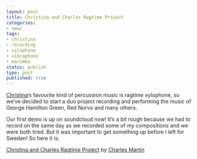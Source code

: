 ```yaml
---
layout: post
title: Christina and Charles Ragtime Project
categories:
- news
tags:
- christina
- recording
- xylophone
- vibraphone
- marimba
status: publish
type: post
published: true
---
```


[Christina](http://www.cutiefulchristina.com/)’s favourite kind of percussion music is ragtime xylophone, so we’ve decided to start a duo project recording and performing the music of George Hamilton Green, Red Norvo and 
many others.

Our first demo is up on soundcloud now! It’s a bit rough because we had to record on the same day as we recorded some of my compositions and we were both tired. But it was important to get something up before I left for Sweden! So here it is:
 
 <!-- TODO: insert audio demo -->

[Christina and Charles Ragtime Project](http://soundcloud.com/charlesmartin/sets/christina-and-charles-ragtime) by 
[Charles Martin](http://soundcloud.com/charlesmartin)
